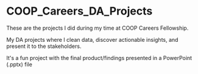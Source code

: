 # COOP_Careers_DA_Projects
These are the projects I did during my time at COOP Careers Fellowship. 

My DA projects where I clean data, discover actionable insights, and present it to the stakeholders.

It's a fun project with the final product/findings presented in a PowerPoint (.pptx) file
